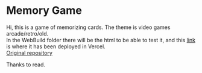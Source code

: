 # Memory Game

Hi, this is a game of memorizing cards. The theme is video games arcade/retro/old. <br>
In the WebBuild folder there will be the html to be able to test it, and this [link](https://memory-game-zeta-pink.vercel.app/) is where it has been deployed in Vercel.<br>
[Original repository](https://github.com/AndresGraneroSala/memory-game)

 Thanks to read.

